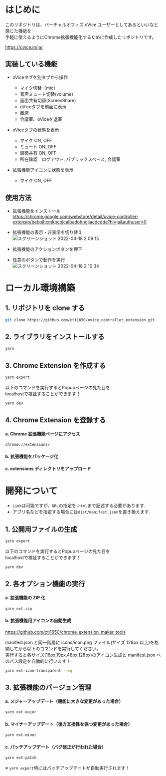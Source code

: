 # はじめに

このリポジトリは、バーチャルオフィス oVice ユーザーとしてあるといいなと感じた機能を  
手軽に使えるようにChrome拡張機能化するために作成したリポジトリです。

https://ovice.in/ja/

## 実装している機能

- oViceタブを別タブから操作
  - マイク切替（mic）
  - 音声ミュート切替(volume)
  - 画面共有切替(ScreenShare)
  - oViceタブを前面に表示
  - 離席
  - 会議室、oViceを退室

- oViceタブの状態を表示
  - マイク ON, OFF
  - ミュート ON, OFF
  - 画面共有 ON, OFF
  - 所在確認　ログアウト, パブリックスペース, 会議室

- 拡張機能アイコンに状態を表示
  - マイク ON, OFF

## 使用方法

- 拡張機能をインストール  
  https://chrome.google.com/webstore/detail/ovice-controller-extensio/bebojhcmkpcojcalbadohngjiacdcdde?hl=ja&authuser=0  

- 拡張機能の表示・非表示を切り替え  
![スクリーンショット 2022-04-18 2 09 15](https://user-images.githubusercontent.com/15701307/163725085-1a18b160-6858-47d0-99b7-21d76bbf7abc.png)

- 拡張機能のアクションボタンを押下  
- 任意のボタンで動作を実行  
![スクリーンショット 2022-04-18 2 10 34](https://user-images.githubusercontent.com/15701307/163725121-df885c5d-a0d6-4057-8b64-f37d1700d2fc.png)





# ローカル環境構築

## 1. リポジトリを clone する

```bash
git clone https://github.com/cti1650/ovice_controller_extension.git
```

## 2. ライブラリをインストールする

```bash
yarn
```

## 3. Chrome Extension を作成する

```bash
yarn export
```
以下のコマンドを実行するとPopupページの見た目を  
localhostで検証することができます！
```bash
yarn dev
```

## 4. Chrome Extension を登録する

#### a. Chrome 拡張機能ページにアクセス

```
chrome://extensions/
```

#### b. 拡張機能をパッケージ化

#### c. extensions ディレクトリをアップロード

# 開発について

- `Link`は可能ですが、`URL`の指定を`.html`まで記述する必要があります.
- アプリ名などを指定する場合には`dist/manifest.json`を書き換えます.

## 1. 公開用ファイルの生成

```bash
yarn export
```
以下のコマンドを実行するとPopupページの見た目を  
localhostで検証することができます！
```bash
yarn dev
```

## 2. 各オプション機能の実行

#### a. 拡張機能の ZIP 化

```bash
yarn ext-zip
```

#### b. 拡張機能用アイコンの自動生成

https://github.com/cti1650/chrome_extension_maker_tools

manifest.json と同一階層に icons/icon.png ファイル(サイズ 128px 以上)を格納してから以下のコマンドを実行してください。  
実行すると各サイズ(16px,19px,48px,128px)のアイコン生成と manifest.json へのパス設定を自動的に行います！

```bash
yarn ext-icon-transparent --eq
```

## 3. 拡張機能のバージョン管理

#### a. メジャーアップデート（機能に大きな変更があった場合）

```bash
yarn ext-major
```

#### b. マイナーアップデート（後方互換性を保つ変更があった場合）

```bash
yarn ext-minor
```

#### c. パッチアップデート（バグ修正が行われた場合）

```bash
yarn ext-patch
```

※ `yarn export`時にはパッチアップデートが自動実行されます！
